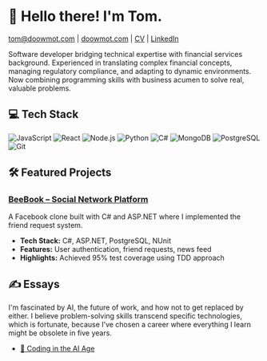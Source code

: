 # 👋 Hello there! I'm Tom.

tom@doowmot.com | [doowmot.com](https://www.doowmot.com) | [CV](https://doowmot.com/cv.pdf) | [LinkedIn](https://www.linkedin.com/in/doowmot)

Software developer bridging technical expertise with financial services background. Experienced in translating complex financial concepts, managing regulatory compliance, and adapting to dynamic environments. Now combining programming skills with business acumen to solve real, valuable problems. 

## 💻 Tech Stack

![JavaScript](https://img.shields.io/badge/-JavaScript-F7DF1E?style=flat-square&logo=javascript&logoColor=black)
![React](https://img.shields.io/badge/-React-61DAFB?style=flat-square&logo=react&logoColor=black)
![Node.js](https://img.shields.io/badge/-Node.js-339933?style=flat-square&logo=nodedotjs&logoColor=white)
![Python](https://img.shields.io/badge/-Python-3776AB?style=flat-square&logo=python&logoColor=white)
![C#](https://img.shields.io/badge/-C%23-239120?style=flat-square&logo=csharp&logoColor=white)
![MongoDB](https://img.shields.io/badge/-MongoDB-47A248?style=flat-square&logo=mongodb&logoColor=white)
![PostgreSQL](https://img.shields.io/badge/-PostgreSQL-336791?style=flat-square&logo=postgresql&logoColor=white)
![Git](https://img.shields.io/badge/-Git-F05032?style=flat-square&logo=git&logoColor=white)


## 🛠️ Featured Projects

### [BeeBook – Social Network Platform](https://github.com/doowmot/beebook)
A Facebook clone built with C# and ASP.NET where I implemented the friend request system.
- **Tech Stack:** C#, ASP.NET, PostgreSQL, NUnit
- **Features:** User authentication, friend requests, news feed
- **Highlights:** Achieved 95% test coverage using TDD approach


## ✍️ Essays

I'm fascinated by AI, the future of work, and how not to get replaced by either. I believe problem-solving skills transcend specific technologies, which is fortunate, because I’ve chosen a career where everything I learn might be obsolete in five years.
- [📘 Coding in the AI Age](https://doowmot.com/ai)  


